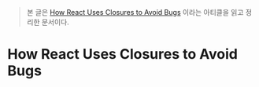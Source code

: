 > 본 글은 [How React Uses Closures to Avoid Bugs](https://epicreact.dev/how-react-uses-closures-to-avoid-bugs) 이라는 아티클을 읽고 정리한 문서이다. 

# How React Uses Closures to Avoid Bugs
